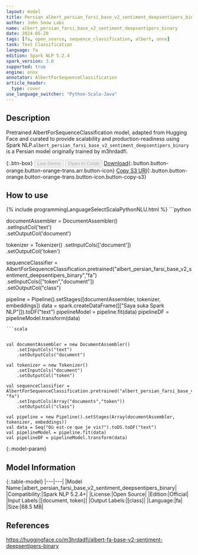 ```yaml
---
layout: model
title: Persian albert_persian_farsi_base_v2_sentiment_deepsentipers_binary AlbertForSequenceClassification from m3hrdadfi
author: John Snow Labs
name: albert_persian_farsi_base_v2_sentiment_deepsentipers_binary
date: 2024-05-20
tags: [fa, open_source, sequence_classification, albert, onnx]
task: Text Classification
language: fa
edition: Spark NLP 5.2.4
spark_version: 3.0
supported: true
engine: onnx
annotator: AlbertForSequenceClassification
article_header:
  type: cover
use_language_switcher: "Python-Scala-Java"
---
```


## Description

Pretrained AlbertForSequenceClassification model, adapted from Hugging Face and curated to provide scalability and production-readiness using Spark NLP.`albert_persian_farsi_base_v2_sentiment_deepsentipers_binary` is a Persian model originally trained by m3hrdadfi.

{:.btn-box}
<button class="button button-orange" disabled>Live Demo</button>
<button class="button button-orange" disabled>Open in Colab</button>
[Download](https://s3.amazonaws.com/auxdata.johnsnowlabs.com/public/models/albert_persian_farsi_base_v2_sentiment_deepsentipers_binary_fa_5.2.4_3.0_1716211384321.zip){:.button.button-orange.button-orange-trans.arr.button-icon}
[Copy S3 URI](s3://auxdata.johnsnowlabs.com/public/models/albert_persian_farsi_base_v2_sentiment_deepsentipers_binary_fa_5.2.4_3.0_1716211384321.zip){:.button.button-orange.button-orange-trans.button-icon.button-copy-s3}

## How to use



<div class="tabs-box" markdown="1">
{% include programmingLanguageSelectScalaPythonNLU.html %}
```python
     
        
               
documentAssembler = DocumentAssembler() \
    .setInputCol('text') \
    .setOutputCol('document')
    
tokenizer = Tokenizer()     .setInputCols(['document']) \
    .setOutputCol('token')

sequenceClassifier  = AlbertForSequenceClassification.pretrained("albert_persian_farsi_base_v2_sentiment_deepsentipers_binary","fa") \
     .setInputCols(["token","document"]) \
     .setOutputCol("class")

pipeline = Pipeline().setStages([documentAssembler, tokenizer, embeddings])
data = spark.createDataFrame([["Saya suka Spark NLP"]]).toDF("text")
pipelineModel = pipeline.fit(data)
pipelineDF = pipelineModel.transform(data)

```
```scala


val documentAssembler = new DocumentAssembler()
    .setInputCols("text")
    .setOutputCols("document")
    
val tokenizer = new Tokenizer()
    .setInputCols("document")
    .setOutputCol("token")

val sequenceClassifier = AlbertForSequenceClassification.pretrained("albert_persian_farsi_base_v2_sentiment_deepsentipers_binary", "fa")
    .setInputCols(Array("documents","token")) 
    .setOutputCol("class") 
    
val pipeline = new Pipeline().setStages(Array(documentAssembler, tokenizer, embeddings))
val data = Seq("Où est-ce que je vis?").toDS.toDF("text")
val pipelineModel = pipeline.fit(data)
val pipelineDF = pipelineModel.transform(data)

```
</div>

{:.model-param}
## Model Information

{:.table-model}
|---|---|
|Model Name:|albert_persian_farsi_base_v2_sentiment_deepsentipers_binary|
|Compatibility:|Spark NLP 5.2.4+|
|License:|Open Source|
|Edition:|Official|
|Input Labels:|[document, token]|
|Output Labels:|[class]|
|Language:|fa|
|Size:|68.5 MB|

## References

https://huggingface.co/m3hrdadfi/albert-fa-base-v2-sentiment-deepsentipers-binary